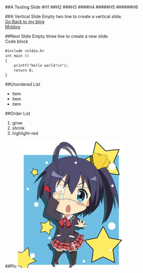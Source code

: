 ##A Testing Slide
#<right>H1
##H2
###H3
####H4
#####H5
######H6


##A Vertical Slide
Empty two line to create a vertical slide.  
[Go Back to my blog](http://billyho.github.io)  
<a href="http://billyho.github.io/">Myblog</a>



##Next Slide
Empty three line to create a new slide.   
Code block
```
#include <stdio.h>
int main ()
{
	printf("hello world!\n");
	return 0;
}
```



##Unordered List
- item <!-- .element: class="fragment" data-fragment-index="1" -->
- item <!-- .element: class="fragment" data-fragment-index="3" -->
- item <!-- .element: class="fragment" data-fragment-index="2" -->


##Order List
1. grow <!-- .element: class="fragment grow" data-fragment-index="1" -->
2. shrink <!-- .element: class="fragment shrink" data-fragment-index="2" -->
3. highlight-red <!-- .element: class="fragment highlight-red" data-fragment-index="3" -->



<!-- .slide: data-background="#ff0000" -->
##Pic
<img width="350" height="420" src="image/1.jpg">
